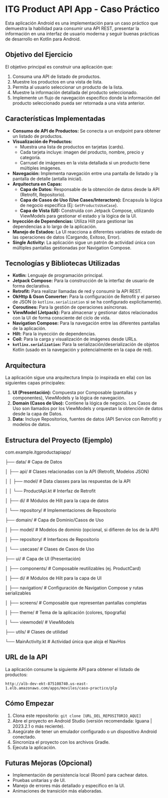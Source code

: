 # ITG Product API App - Caso Práctico

Esta aplicación Android es una implementación para un caso práctico que demuestra la habilidad para consumir una API REST, presentar la información en una interfaz de usuario moderna y seguir buenas prácticas de desarrollo en Kotlin para Android.

## Objetivo del Ejercicio

El objetivo principal es construir una aplicación que:
1.  Consuma una API de listado de productos.
2.  Muestre los productos en una vista de lista.
3.  Permita al usuario seleccionar un producto de la lista.
4.  Muestre la información detallada del producto seleccionado.
5.  Implemente un flujo de navegación específico donde la información del producto seleccionado pueda ser retornada a una vista anterior.

## Características Implementadas

*   **Consumo de API de Productos:** Se conecta a un endpoint para obtener un listado de productos.
*   **Visualización de Productos:**
    *   Muestra una lista de productos en tarjetas (cards).
    *   Cada tarjeta incluye: imagen del producto, nombre, precio y categoría.
    *   Carrusel de imágenes en la vista detallada si un producto tiene múltiples imágenes.
*   **Navegación:** Implementa navegación entre una pantalla de listado y la pantalla de detalle (antalla inicial).
*   **Arquitectura en Capas:**
    *   **Capa de Datos:** Responsable de la obtención de datos desde la API (Retrofit, Repositorio).
    *   **Capa de Casos de Uso (Use Cases/Interactors):** Encapsula la lógica de negocio específica (Ej: `GetProductsUseCase`).
    *   **Capa de Vista (UI):** Construida con Jetpack Compose, utilizando ViewModels para gestionar el estado y la lógica de la UI.
*   **Inyección de Dependencias:** Utiliza Hilt para gestionar las dependencias a lo largo de la aplicación.
*   **Manejo de Estados:** La UI reacciona a diferentes variables de estado de las operaciones de datos (Cargando, Exitoso, Error).
*   **Single Activity:** La aplicación sigue un patrón de actividad única con múltiples pantallas gestionadas por Navigation Compose.

## Tecnologías y Bibliotecas Utilizadas

*   **Kotlin:** Lenguaje de programación principal.
*   **Jetpack Compose:** Para la construcción de la interfaz de usuario de forma declarativa.
*   **Retrofit:** Para realizar llamadas de red y consumir la API REST.
*   **OkHttp & Gson Converter:** Para la configuración de Retrofit y el parseo de JSON (o `kotlinx.serialization` si se ha configurado explícitamente).
*   **Coroutines:** Para la gestión de operaciones asíncronas.
*   **ViewModel (Jetpack):** Para almacenar y gestionar datos relacionados con la UI de forma consciente del ciclo de vida.
*   **Navigation Compose:** Para la navegación entre las diferentes pantallas de la aplicación.
*   **Hilt:** Para la inyección de dependencias.
*   **Coil:** Para la carga y visualización de imágenes desde URLs.
*   **`kotlinx.serialization`:** Para la serialización/deserialización de objetos Kotlin (usado en la navegación y potencialmente en la capa de red).

## Arquitectura

La aplicación sigue una arquitectura limpia (o inspirada en ella) con las siguientes capas principales:

1.  **UI (Presentación):** Compuesta por Composable (pantallas y componentes), ViewModels y la lógica de navegación.
2.  **Domain (Casos de Uso):** Contiene la lógica de negocio. Los Casos de Uso son llamados por los ViewModels y orquestan la obtención de datos desde la capa de Datos.
3.  **Data:** Incluye Repositorios, fuentes de datos (API Service con Retrofit) y modelos de datos.

## Estructura del Proyecto (Ejemplo)
com.example.itgproductapiapp/

├── data/                 # Capa de Datos

│   ├── api/              # Clases relacionadas con la API (Retrofit, Modelos JSON)

│   │   ├── model/        # Data classes para las respuestas de la API

│   │   └── ProductApi.kt # Interfaz de Retrofit

│   ├── di/               # Módulos de Hilt para la capa de datos

│   └── repository/       # Implementaciones de Repositorio

├── domain/               # Capa de Dominio/Casos de Uso

│   ├── model/            # Modelos de dominio (opcional, si difieren de los de la API)

│   ├── repository/       # Interfaces de Repositorio

│   └── usecase/          # Clases de Casos de Uso

├── ui/                   # Capa de UI (Presentación)

│   ├── components/       # Composable reutilizables (ej. ProductCard)

│   ├── di/               # Módulos de Hilt para la capa de UI

│   ├── navigation/       # Configuración de Navigation Compose y rutas serializables

│   ├── screens/          # Composable que representan pantallas completas

│   ├── theme/            # Tema de la aplicación (colores, tipografía)

│   └── viewmodel/        # ViewModels

├── utils/                # Clases de utilidad

└── MainActivity.kt       # Actividad única que aloja el NavHos


## URL de la API

La aplicación consume la siguiente API para obtener el listado de productos:

`http://alb-dev-ekt-875108740.us-east-1.elb.amazonaws.com/apps/moviles/caso-practico/plp`

## Cómo Empezar

1.  Clona este repositorio: `git clone [URL_DEL_REPOSITORIO_AQUI]`
2.  Abre el proyecto en Android Studio (versión recomendada: Iguana | 2023.2.1 o más reciente).
3.  Asegúrate de tener un emulador configurado o un dispositivo Android conectado.
4.  Sincroniza el proyecto con los archivos Gradle.
5.  Ejecuta la aplicación.

## Futuras Mejoras (Opcional)

*   Implementación de persistencia local (Room) para cachear datos.
*   Pruebas unitarias y de UI.
*   Manejo de errores más detallado y específico en la UI.
*   Animaciones de transición más elaboradas.
